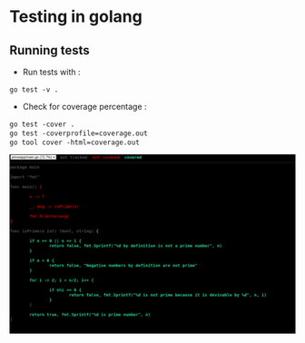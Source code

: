 # Testing in golang

## Running tests
* Run tests with : 
```shell
go test -v .
```

* Check for coverage percentage :
```shell
go test -cover .
go test -coverprofile=coverage.out
go tool cover -html=coverage.out
```
![coverage test](docs/coverage.png)